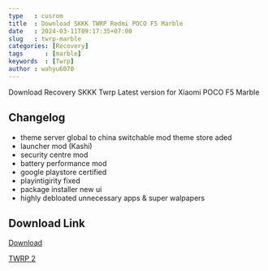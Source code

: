 ```yaml
---
type   : cusrom
title  : Download SKKK TWRP Redmi POCO F5 Marble
date   : 2024-03-11T09:17:35+07:00
slug   : twrp-marble
categories: [Recovery]
tags      : [marble]
keywords  : [Twrp]
author : wahyu6070
---
```


Download Recovery SKKK Twrp Latest version for Xiaomi POCO F5 Marble

## Changelog
- theme server global to china switchable mod theme store aded
- launcher mod (Kashi)
- security centre mod
- battery performance mod
- google playstore certified
- playintigirity fixed
- package installer new ui
- highly debloated unnecessary apps & super walpapers

## Download Link
[Download](https://sourceforge.net/projects/recovery-for-xiaomi-devices/files/marble/twrp-3.7.1_12-v8.6_A14-marble-skkk.img/download)

[TWRP 2](https://devuploads.com/jzfbkrijphmz)
